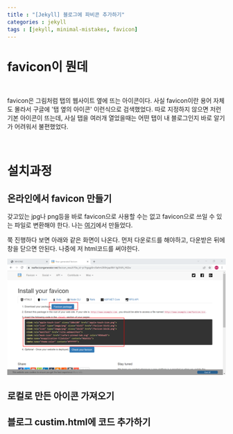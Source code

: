 ```yaml
---
title : "[Jekyll] 블로그에 파비콘 추가하기"
categories : jekyll
tags : [jekyll, minimal-mistakes, favicon]
---
```


# favicon이 뭔데

​	

favicon은 그림처럼 탭의 웹사이트 옆에 뜨는 아이콘이다. 사실 favicon이란 용어 자체도 몰라서 구글에 '탭 옆의 아이콘' 이런식으로 검색했었다. 따로 지정하지 않으면 저런 기본 아이콘이 뜨는데, 사실 탭을 여러개 열었을때는 어떤 탭이 내 블로그인지 바로 알기가 어려워서 불편했었다.

​	

# 설치과정

## 온라인에서 favicon 만들기

갖고있는 jpg나 png등을 바로 favicon으로 사용할 수는 없고 favicon으로 쓰일 수 있는 파일로 변환해야 한다. 나는 [여기](https://realfavicongenerator.net/)에서 만들었다.

쭉 진행하다 보면 아래와 같은 화면이 나온다. 먼저 다운로드를 해야하고, 다운받은 뒤에 창을 닫으면 안된다. 나중에 저 html코드를 써야한다.

 ![image-20220210122650250](../assets/images/2022-02-10-addfavicon/image-20220210122650250.png)



## 로컬로 만든 아이콘 가져오기



## 블로그 custim.html에 코드 추가하기


